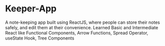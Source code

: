 # Keeper-App
A note-keeping app built using ReactJS, where people can store their notes safely, and edit them 
at their convenience.
Learned Basic and Intermediate React like Functional Components, Arrow Functions, Spread Operator, useState Hook, Tree Components
